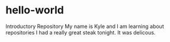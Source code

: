 # hello-world
Introductory Repository 
My name is Kyle and I am learning about repositories
I had a really great steak tonight. It was delicous. 
